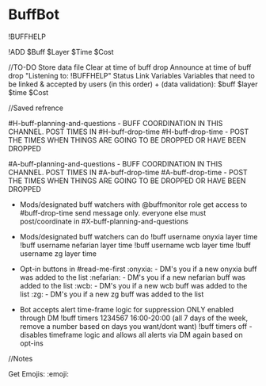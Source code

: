# BuffBot

!BUFFHELP

!ADD $Buff $Layer $Time $Cost

//TO-DO
Store data file
Clear at time of buff drop
Announce at time of buff drop
"Listening to: !BUFFHELP" Status
Link Variables
Variables that need to be linked & accepted by users (in this order) + (data validation):
$buff
$layer
$time
$Cost

//Saved refrence

#H-buff-planning-and-questions - BUFF COORDINATION IN THIS CHANNEL. POST TIMES IN #H-buff-drop-time
#H-buff-drop-time - POST THE TIMES WHEN THINGS ARE GOING TO BE DROPPED OR HAVE BEEN DROPPED

#A-buff-planning-and-questions - BUFF COORDINATION IN THIS CHANNEL. POST TIMES IN #A-buff-drop-time
#A-buff-drop-time - POST THE TIMES WHEN THINGS ARE GOING TO BE DROPPED OR HAVE BEEN DROPPED

- Mods/designated buff watchers with @buffmonitor role get access to #buff-drop-time send message only. everyone else must post/coordinate in #X-buff-planning-and-questions
- Mods/designated buff watchers can do 
    !buff username onyxia layer time 
    !buff username nefarian layer time
    !buff username wcb layer time
    !buff username zg layer time

- Opt-in buttons in #read-me-first
    :onyxia: - DM's you if a new onyxia buff was added to the list
    :nefarian: - DM's you if a new nefarian buff was added to the list
    :wcb: - DM's you if a new wcb buff was added to the list
    :zg: - DM's you if a new zg buff was added to the list

- Bot accepts alert time-frame logic for suppression ONLY enabled through DM
    !buff timers 1234567 16:00-20:00  (all 7 days of the week, remove a number based on days you want/dont want)
    !buff timers off - disables timeframe logic and allows all alerts via DM again based on opt-ins

//Notes

Get Emojis: \:emoji:

